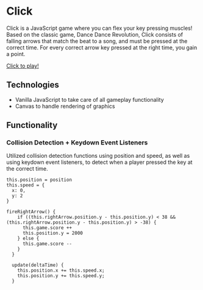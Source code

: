 # Click

Click is a JavaScript game where you can flex your key pressing muscles! Based on the classic game, Dance Dance Revolution, Click consists of falling arrows that match the beat to a song, and must be pressed at the correct time. For every correct arrow key pressed at the right time, you gain a point. 

[Click to play!](https://jmasters8.github.io/Click/)

## Technologies
 - Vanilla JavaScript to take care of all gameplay functionality
 - Canvas to handle rendering of graphics

## Functionality

### Collision Detection + Keydown Event Listeners
Utilized collision detection functions using position and speed, as well as using keydown event listeners, to detect when a player pressed the key at the correct time. 

```
this.position = position
this.speed = {
  x: 0,
  y: 2
}

fireRightArrow() {
    if ((this.rightArrow.position.y - this.position.y) < 38 && (this.rightArrow.position.y - this.position.y) > -38) {
      this.game.score ++
      this.position.y = 2000
    } else {
      this.game.score --
    }
  }

  update(deltaTime) {
    this.position.x += this.speed.x;
    this.position.y += this.speed.y;
  }
```
